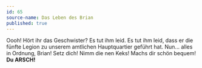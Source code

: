 ```yaml
---
id: 65
source-name: Das Leben des Brian
published: true
---
```


<p>Oooh! Hört ihr das Geschwister? Es tut ihm leid. Es tut ihm leid, dass er die fünfte Legion zu unserem amtlichen Hauptquartier geführt hat. Nun... alles in Ordnung, Brian! Setz dich! Nimm die nen Keks! Machs dir schön bequem! <strong>Du ARSCH!</strong></p>


